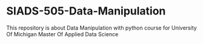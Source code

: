# SIADS-505-Data-Manipulation
This repository is about Data Manipulation with python course for University Of Michigan Master Of Applied Data Science 
